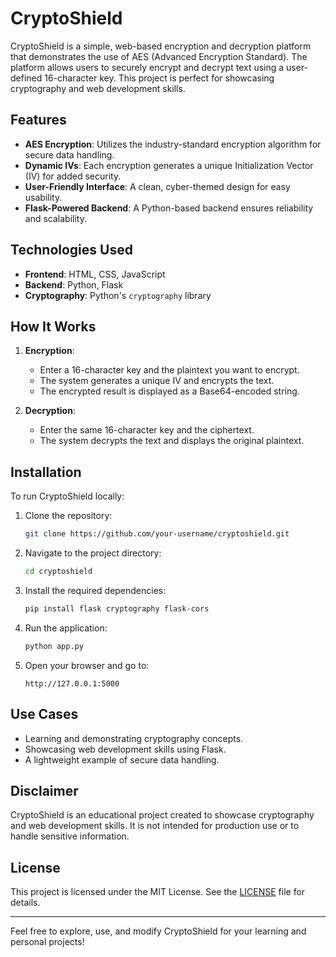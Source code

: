 # CryptoShield

CryptoShield is a simple, web-based encryption and decryption platform that demonstrates the use of AES (Advanced Encryption Standard). The platform allows users to securely encrypt and decrypt text using a user-defined 16-character key. This project is perfect for showcasing cryptography and web development skills.

## Features
- **AES Encryption**: Utilizes the industry-standard encryption algorithm for secure data handling.
- **Dynamic IVs**: Each encryption generates a unique Initialization Vector (IV) for added security.
- **User-Friendly Interface**: A clean, cyber-themed design for easy usability.
- **Flask-Powered Backend**: A Python-based backend ensures reliability and scalability.

## Technologies Used
- **Frontend**: HTML, CSS, JavaScript
- **Backend**: Python, Flask
- **Cryptography**: Python's `cryptography` library

## How It Works
1. **Encryption**:
   - Enter a 16-character key and the plaintext you want to encrypt.
   - The system generates a unique IV and encrypts the text.
   - The encrypted result is displayed as a Base64-encoded string.

2. **Decryption**:
   - Enter the same 16-character key and the ciphertext.
   - The system decrypts the text and displays the original plaintext.

## Installation
To run CryptoShield locally:

1. Clone the repository:
   ```bash
   git clone https://github.com/your-username/cryptoshield.git
   ```

2. Navigate to the project directory:
   ```bash
   cd cryptoshield
   ```

3. Install the required dependencies:
   ```bash
   pip install flask cryptography flask-cors
   ```

4. Run the application:
   ```bash
   python app.py
   ```

5. Open your browser and go to:
   ```
   http://127.0.0.1:5000
   ```

## Use Cases
- Learning and demonstrating cryptography concepts.
- Showcasing web development skills using Flask.
- A lightweight example of secure data handling.

## Disclaimer
CryptoShield is an educational project created to showcase cryptography and web development skills. It is not intended for production use or to handle sensitive information.

## License
This project is licensed under the MIT License. See the [LICENSE](LICENSE) file for details.

---

Feel free to explore, use, and modify CryptoShield for your learning and personal projects!
